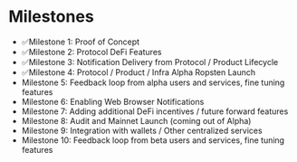 # Milestones

* ✅Milestone 1: Proof of Concept
* ✅Milestone 2: Protocol DeFi Features
* ✅Milestone 3: Notification Delivery from Protocol / Product Lifecycle
* ✅Milestone 4: Protocol / Product / Infra Alpha Ropsten Launch 
* Milestone 5: Feedback loop from alpha users and services, fine tuning features
* Milestone 6: Enabling Web Browser Notifications
* Milestone 7: Adding additional DeFi incentives / future forward features
* Milestone 8: Audit and Mainnet Launch \(coming out of Alpha\)
* Milestone 9: Integration with wallets / Other centralized services
* Milestone 10: Feedback loop from beta users and services, fine tuning features

